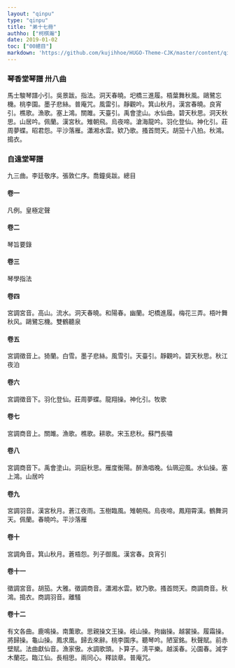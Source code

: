 ```yaml
---
layout: "qinpu"
type: "qinpu"
title: "弟十七冊"
authho: ["柯棋瀚"]
date: 2019-01-02
toc: ["00總目"]
markdown: 'https://github.com/kujihhoe/HUGO-Theme-CJK/master/content/qinpu/00table/17.md'
---
```


### 琴香堂琴譜 卅八曲

馬士駿琴譜小引。吳景跋。指法。洞天春曉。圯橋三進履。梧葉舞秋風。鷗鷺忘機。桃李園。墨子悲絲。普庵咒。風雷引。靜觀吟。箕山秋月。漢宮春曉。良宵引。樵歌。漁歌。塞上鴻。關雎。天臺引。禹會塗山。水仙曲。碧天秋思。洞天秋思。山居吟。佩蘭。漢宮秋。雉朝飛。烏夜啼。滄海龍吟。羽化登仙。神化引。莊周夢蝶。昭君怨。平沙落雁。瀟湘水雲。欵乃歌。搔首問天。胡笳十八拍。秋鴻。搗衣。

### 自遠堂琴譜

九三曲。李廷敬序。張敦仁序。喬鐘吳跋。總目

#### 卷一

凡例。皇極定聲

#### 卷二

琴旨要錄

#### 卷三

琴學指法

#### 卷四

宮調宮音。高山。流水。洞天春曉。和陽春。幽蘭。圯橋進履。梅花三弄。梧叶舞秋风。鷗鷺忘機。雙鶴聽泉

#### 卷五

宮調徵音上。猗蘭。白雪。墨子悲絲。風雪引。天臺引。靜觀吟。碧天秋思。秋江夜泊

#### 卷六

宮調徵音下。羽化登仙。莊周夢蝶。龍翔操。神化引。牧歌

#### 卷七

宮調商音上。關雎。漁歌。樵歌。耕歌。宋玉悲秋。蘇門長嘯

#### 卷八

宮調商音下。禹會塗山。洞庭秋思。雁度衡陽。醉漁唱晚。仙珮迎風。水仙操。塞上鴻。山居吟

#### 卷九

宮調羽音。漢宮秋月。蒼江夜雨。玉樹臨風。雉朝飛。烏夜啼。鳳翔霄漢。鶴舞洞天。佩蘭。春曉吟。平沙落雁

#### 卷十

宮調角音。箕山秋月。蒼梧怨。列子御風。漢宮春。良宵引

#### 卷十一

徵調宮音。胡笳。大雅。徵調商音。瀟湘水雲。欵乃歌。搔首問天。商調商音。秋鴻。搗衣。商調羽音。離騷

#### 卷十二

有文各曲。鹿鳴操。南薫歌。思親操文王操。岐山操。拘幽操。越裳操。履霜操。將歸操。龜山操。鳳求凰。歸去來辭。桃李園序。聽琴吟。陋室銘。秋聲賦。前赤壁賦。法曲獻仙音。漁家傲。水調歌頭。卜算子。淸平樂。越溪春。沁園春。減字木蘭花。臨江仙。長相思。兩同心。釋談章。普庵咒。
